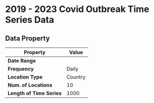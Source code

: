 # 2019 - 2023 Covid Outbreak Time Series Data

## Data Property
|Property|Value|
|---|---|
|**Date Range**|  |
|**Frequency**| Daily |
|**Location Type**| Country |
|**Num. of Locations**| 10 |
|**Length of Time Series**| 1000 |
